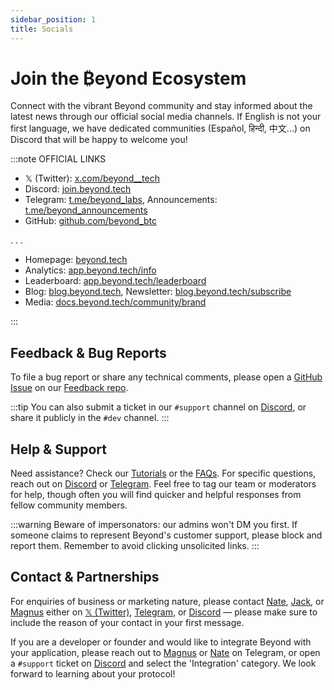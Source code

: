 ```yaml
---
sidebar_position: 1
title: Socials
---
```


# Join the ₿eyond Ecosystem

Connect with the vibrant Beyond community and stay informed about the latest news through our official social media channels. If English is not your first language, we have dedicated communities (Español, हिन्दी, 中文...) on Discord that will be happy to welcome you!

:::note OFFICIAL LINKS

- 𝕏 (Twitter): [x.com/beyond__tech](https://x.com/beyond__tech)
- Discord: [join.beyond.tech](https://join.beyond.tech)<!-- , Leaderboard: [mee6.xyz/beyond](https://mee6.xyz/beyond) -->
- Telegram: [t.me/beyond_labs](https://t.me/beyond_labs), Announcements: [t.me/beyond_announcements](https://t.me/beyond_announcements)
- GitHub: [github.com/beyond_btc](https://github.com/beyond_btc)
<!-- - CoinMarketCap: [coinmarketcap.com/community/profile/beyond_tech](https://coinmarketcap.com/community/profile/beyond_tech) -->
<!-- - LinkedIn: [linkedin.com/company/₿eyond](https://linkedin.com/company/₿eyond) -->
<!-- - Registry: [npmjs.com/org/beyond-tech](https://npmjs.com/org/beyond-tech) -->
<!-- - Rewards: [zealy.io/cw/beyond](https://zealy.io/cw/beyond) -->

<div style={{textAlign: 'center', fontSize: '2em'}}>. . .</div>

- Homepage: [beyond.tech](https://beyond.tech)
- Analytics: [app.beyond.tech/info](https://app.beyond.tech/info)
- Leaderboard: [app.beyond.tech/leaderboard](https://app.beyond.tech/leaderboard)
- Blog: [blog.beyond.tech](https://blog.beyond.tech), Newsletter: [blog.beyond.tech/subscribe](https://blog.beyond.tech/subscribe)
- Media: [docs.beyond.tech/community/brand](/community/brand)
<!-- - Documentation: [docs.beyond.tech](https://docs.beyond.tech) -->

:::


## Feedback & Bug Reports

To file a bug report or share any technical comments, please open a [GitHub Issue](https://docs.github.com/en/issues/tracking-your-work-with-issues/about-issues) on our [Feedback repo](https://github.com/beyond-btc/feedback).

:::tip
You can also submit a ticket in our `#support` channel on [Discord](https://join.beyond.tech), or share it publicly in the `#dev` channel.
:::

## Help & Support

Need assistance? Check our [Tutorials](/tutorials) or the [FAQs](/faq). For specific questions, reach out on [Discord](https://join.beyond.tech) or [Telegram](https://t.me/beyond_labs). Feel free to tag our team or moderators for help, though often you will find quicker and helpful responses from fellow community members.

:::warning
Beware of impersonators: our admins won't DM you first. If someone claims to represent Beyond's customer support, please block and report them. Remember to avoid clicking unsolicited links.
:::


## Contact & Partnerships

For enquiries of business or marketing nature, please contact [Nate](https://x.com/nate__beyond), [Jack](https://x.com/jackbeyondtech), or [Magnus](https://x.com/magnus_beyond) either on [𝕏 (Twitter)](https://x.com/beyond__tech), [Telegram](https://t.me/beyond_labs), or [Discord](https://join.beyond.tech) — please make sure to include the reason of your contact in your first message.

If you are a developer or founder and would like to integrate Beyond with your application, please reach out to [Magnus](https://t.me/magnus_beyond) or [Nate](https://t.me/nate_beyond) on Telegram, or open a `#support` ticket on [Discord](https://join.beyond.tech) and select the 'Integration' category. We look forward to learning about your protocol!